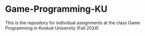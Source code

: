 # Game-Programming-KU
This is the repository for individual assignments at the class Game Programming in Konkuk University (Fall 2024)
